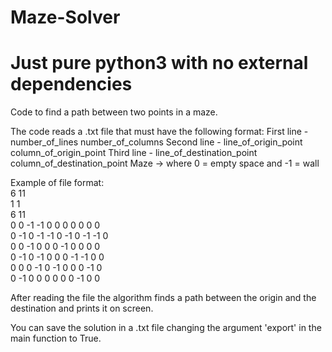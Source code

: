 # Maze-Solver
# Just pure python3 with no external dependencies

Code to find a path between two points in a maze.

The code reads a .txt file that must have the following format:
First line - number_of_lines number_of_columns
Second line - line_of_origin_point column_of_origin_point
Third line - line_of_destination_point column_of_destination_point
Maze -> where 0 = empty space and -1 = wall

Example of file format:  
    6  11  
    1  1  
    6  11  
    0  0 -1 -1  0  0  0  0  0  0  0  
    0 -1  0 -1 -1  0 -1  0 -1 -1  0  
    0  0 -1  0  0  0 -1  0  0  0  0  
    0 -1  0 -1  0  0  0 -1 -1  0  0  
    0  0  0 -1  0 -1  0  0  0 -1  0  
    0 -1  0  0  0  0  0  0 -1  0  0  
    
After reading the file the algorithm finds a path between
the origin and the destination and prints it on screen.

You can save the solution in a .txt file changing the argument
'export' in the main function to True.
